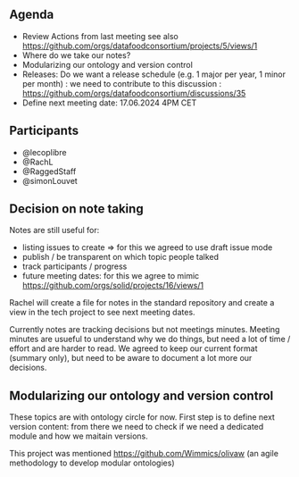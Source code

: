 ## Agenda
- Review Actions from last meeting see also https://github.com/orgs/datafoodconsortium/projects/5/views/1
- Where do we take our notes?
- Modularizing our ontology and version control
- Releases: Do we want a release schedule (e.g. 1 major per year, 1 minor per month) : we need to contribute to this discussion : https://github.com/orgs/datafoodconsortium/discussions/35
- Define next meeting date: 17.06.2024 4PM CET

## Participants

- @lecoplibre
- @RachL
- @RaggedStaff
- @simonLouvet

## Decision on note taking

Notes are still useful for:
- listing issues to create => for this we agreed to use draft issue mode
- publish / be transparent on which topic people talked
- track participants / progress
- future meeting dates: for this we agree to mimic https://github.com/orgs/solid/projects/16/views/1

Rachel will create a file for notes in the standard repository and create a view in the tech project to see next meeting dates. 

Currently notes are tracking decisions but not meetings minutes. Meeting minutes are usueful to understand why we do things, but need a lot of time / effort and are harder to read. We agreed to keep our current format (summary only), but need to be aware to document a lot more our decisions.

## Modularizing our ontology and version control

These topics are with ontology circle for now. First step is to define next version content: from there we need to check if we need a dedicated module and how we maitain versions.

This project was mentioned https://github.com/Wimmics/olivaw (an agile methodology to develop modular ontologies)

